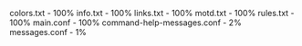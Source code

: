 colors.txt - 100%
info.txt - 100%
links.txt - 100%
motd.txt - 100%
rules.txt - 100%
main.conf - 100%
command-help-messages.conf - 2%
messages.conf - 1%
